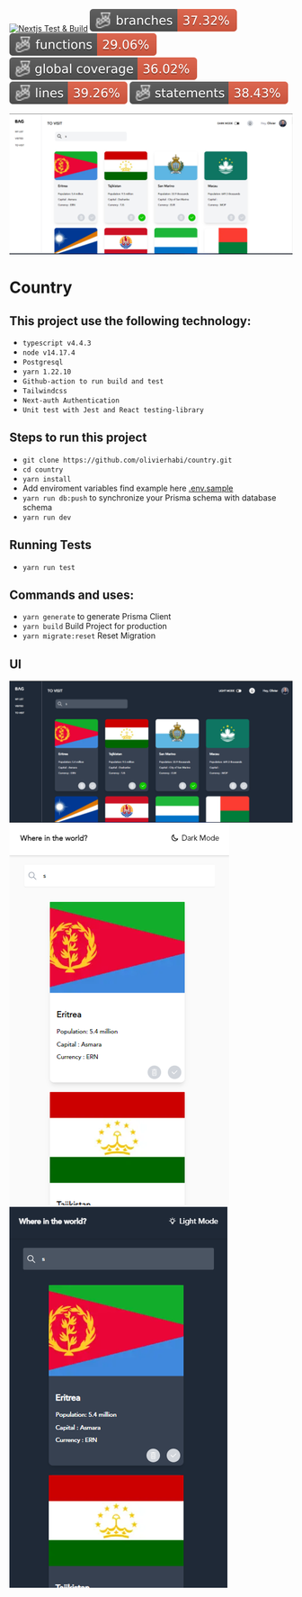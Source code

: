 [![Nextjs Test & Build](https://github.com/olivierhabi/country/actions/workflows/build.yml/badge.svg)](https://github.com/olivierhabi/country/actions/workflows/build.yml)
![coverage-branches](https://github.com/olivierhabi/country/blob/develop/badges/coverage-branches.svg)
![coverage-functions](https://github.com/olivierhabi/country/blob/develop/badges/coverage-functions.svg)
![coverage-global coverage](https://github.com/olivierhabi/country/blob/develop/badges/coverage-global%20coverage.svg)
![coverage-lines](https://github.com/olivierhabi/country/blob/develop/badges/coverage-lines.svg)
![coverage-statements](https://github.com/olivierhabi/country/blob/develop/badges/coverage-statements.svg)

![UI](/public/png/bag-01.png)

# Country

## This project use the following technology:

- `typescript v4.4.3`
- `node v14.17.4`
- `Postgresql`
- `yarn 1.22.10`
- `Github-action to run build and test`
- `Tailwindcss`
- `Next-auth Authentication`
- `Unit test with Jest and React testing-library`

## Steps to run this project

- `git clone https://github.com/olivierhabi/country.git`
- `cd country`
- `yarn install`
- Add enviroment variables find example here [.env.sample](/.env.sample)
- `yarn run db:push` to synchronize your Prisma schema with database schema
- `yarn run dev`

## Running Tests

- `yarn run test`

## Commands and uses:

- `yarn generate` to generate Prisma Client
- `yarn build` Build Project for production
- `yarn migrate:reset` Reset Migration

## UI

![UI](/public/png/bag-02.png)
![UI](/public/png/bag-04.png)
![UI](/public/png/bag-05.png)

